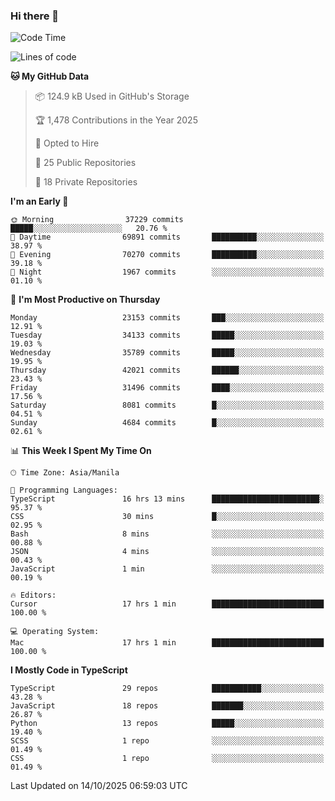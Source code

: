 ### Hi there 👋

<!--START_SECTION:waka-->
![Code Time](http://img.shields.io/badge/Code%20Time-2%2C211%20hrs%2058%20mins-blue)

![Lines of code](https://img.shields.io/badge/From%20Hello%20World%20I%27ve%20Written-68.8%20million%20lines%20of%20code-blue)

**🐱 My GitHub Data** 

> 📦 124.9 kB Used in GitHub's Storage 
 > 
> 🏆 1,478 Contributions in the Year 2025
 > 
> 💼 Opted to Hire
 > 
> 📜 25 Public Repositories 
 > 
> 🔑 18 Private Repositories 
 > 
**I'm an Early 🐤** 

```text
🌞 Morning                37229 commits       █████░░░░░░░░░░░░░░░░░░░░   20.76 % 
🌆 Daytime                69891 commits       ██████████░░░░░░░░░░░░░░░   38.97 % 
🌃 Evening                70270 commits       ██████████░░░░░░░░░░░░░░░   39.18 % 
🌙 Night                  1967 commits        ░░░░░░░░░░░░░░░░░░░░░░░░░   01.10 % 
```
📅 **I'm Most Productive on Thursday** 

```text
Monday                   23153 commits       ███░░░░░░░░░░░░░░░░░░░░░░   12.91 % 
Tuesday                  34133 commits       █████░░░░░░░░░░░░░░░░░░░░   19.03 % 
Wednesday                35789 commits       █████░░░░░░░░░░░░░░░░░░░░   19.95 % 
Thursday                 42021 commits       ██████░░░░░░░░░░░░░░░░░░░   23.43 % 
Friday                   31496 commits       ████░░░░░░░░░░░░░░░░░░░░░   17.56 % 
Saturday                 8081 commits        █░░░░░░░░░░░░░░░░░░░░░░░░   04.51 % 
Sunday                   4684 commits        █░░░░░░░░░░░░░░░░░░░░░░░░   02.61 % 
```


📊 **This Week I Spent My Time On** 

```text
🕑︎ Time Zone: Asia/Manila

💬 Programming Languages: 
TypeScript               16 hrs 13 mins      ████████████████████████░   95.37 % 
CSS                      30 mins             █░░░░░░░░░░░░░░░░░░░░░░░░   02.95 % 
Bash                     8 mins              ░░░░░░░░░░░░░░░░░░░░░░░░░   00.88 % 
JSON                     4 mins              ░░░░░░░░░░░░░░░░░░░░░░░░░   00.43 % 
JavaScript               1 min               ░░░░░░░░░░░░░░░░░░░░░░░░░   00.19 % 

🔥 Editors: 
Cursor                   17 hrs 1 min        █████████████████████████   100.00 % 

💻 Operating System: 
Mac                      17 hrs 1 min        █████████████████████████   100.00 % 
```

**I Mostly Code in TypeScript** 

```text
TypeScript               29 repos            ███████████░░░░░░░░░░░░░░   43.28 % 
JavaScript               18 repos            ███████░░░░░░░░░░░░░░░░░░   26.87 % 
Python                   13 repos            █████░░░░░░░░░░░░░░░░░░░░   19.40 % 
SCSS                     1 repo              ░░░░░░░░░░░░░░░░░░░░░░░░░   01.49 % 
CSS                      1 repo              ░░░░░░░░░░░░░░░░░░░░░░░░░   01.49 % 
```




 Last Updated on 14/10/2025 06:59:03 UTC
<!--END_SECTION:waka-->
